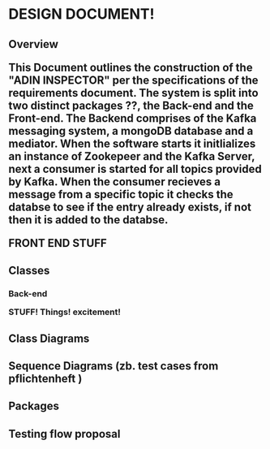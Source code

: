 <h1>DESIGN DOCUMENT!

<h2>Overview


This Document outlines the construction of the "ADIN INSPECTOR" per the specifications of the requirements document.
The system is split into two distinct packages ??, the Back-end and the Front-end.
The Backend comprises of the Kafka messaging system, a mongoDB database and a mediator.
When the software starts it initlializes an instance of Zookepeer and the Kafka Server, next a consumer is started for all topics provided by Kafka.
When the consumer recieves a message from a specific topic it checks the databse to see if the entry already exists, if not then it is added to the databse.

FRONT END STUFF
<h2>Classes
<h3>Back-end

STUFF!
Things!
excitement!
<h2>Class Diagrams
<h2>Sequence Diagrams (zb. test cases from pflichtenheft )
<h2>Packages
<h2>Testing flow proposal
